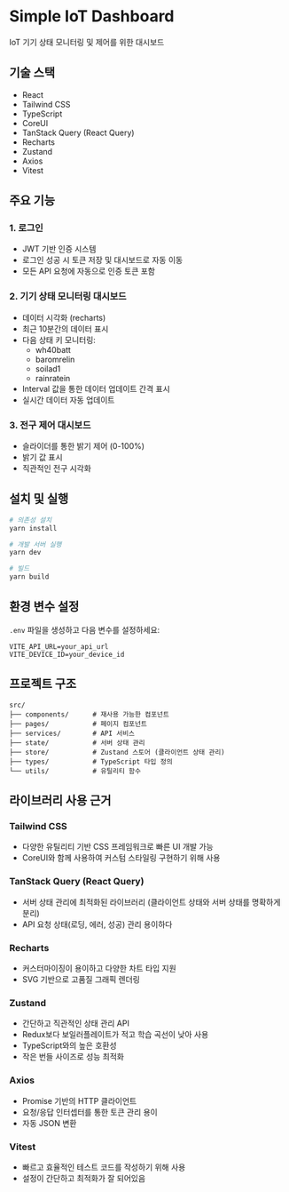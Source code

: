 # Simple IoT Dashboard

IoT 기기 상태 모니터링 및 제어를 위한 대시보드

## 기술 스택

- React
- Tailwind CSS
- TypeScript
- CoreUI
- TanStack Query (React Query)
- Recharts
- Zustand
- Axios
- Vitest

## 주요 기능

### 1. 로그인

- JWT 기반 인증 시스템
- 로그인 성공 시 토큰 저장 및 대시보드로 자동 이동
- 모든 API 요청에 자동으로 인증 토큰 포함

### 2. 기기 상태 모니터링 대시보드

- 데이터 시각화 (recharts)
- 최근 10분간의 데이터 표시
- 다음 상태 키 모니터링:
  - wh40batt
  - baromrelin
  - soilad1
  - rainratein
- Interval 값을 통한 데이터 업데이트 간격 표시
- 실시간 데이터 자동 업데이트

### 3. 전구 제어 대시보드

- 슬라이더를 통한 밝기 제어 (0-100%)
- 밝기 값 표시
- 직관적인 전구 시각화

## 설치 및 실행

```bash
# 의존성 설치
yarn install

# 개발 서버 실행
yarn dev

# 빌드
yarn build
```

## 환경 변수 설정

`.env` 파일을 생성하고 다음 변수를 설정하세요:

```env
VITE_API_URL=your_api_url
VITE_DEVICE_ID=your_device_id
```

## 프로젝트 구조

```
src/
├── components/      # 재사용 가능한 컴포넌트
├── pages/           # 페이지 컴포넌트
├── services/        # API 서비스
├── state/           # 서버 상태 관리
├── store/           # Zustand 스토어 (클라이언트 상태 관리)
├── types/           # TypeScript 타입 정의
└── utils/           # 유틸리티 함수
```

## 라이브러리 사용 근거

### Tailwind CSS

- 다양한 유틸리티 기반 CSS 프레임워크로 빠른 UI 개발 가능
- CoreUI와 함께 사용하여 커스텀 스타일링 구현하기 위해 사용

### TanStack Query (React Query)

- 서버 상태 관리에 최적화된 라이브러리 (클라이언트 상태와 서버 상태를 명확하게 분리)
- API 요청 상태(로딩, 에러, 성공) 관리 용이하다

### Recharts

- 커스터마이징이 용이하고 다양한 차트 타입 지원
- SVG 기반으로 고품질 그래픽 렌더링

### Zustand

- 간단하고 직관적인 상태 관리 API
- Redux보다 보일러플레이트가 적고 학습 곡선이 낮아 사용
- TypeScript와의 높은 호환성
- 작은 번들 사이즈로 성능 최적화

### Axios

- Promise 기반의 HTTP 클라이언트
- 요청/응답 인터셉터를 통한 토큰 관리 용이
- 자동 JSON 변환

### Vitest

- 빠르고 효율적인 테스트 코드를 작성하기 위해 사용
- 설정이 간단하고 최적화가 잘 되어있음
